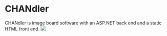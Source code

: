 # CHANdler
CHANdler is image board software with an ASP.NET back end and a static HTML front end.
![](https://i.kym-cdn.com/photos/images/newsfeed/000/779/388/d33.jpg)

